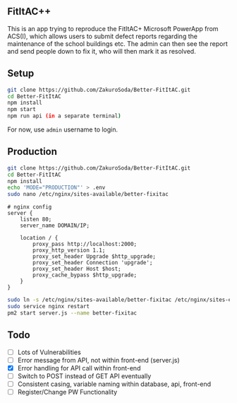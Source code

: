 ## FitItAC++
This is an app trying to reproduce the FitItAC+ Microsoft PowerApp from ACS(I), which allows users to submit defect reports regarding the maintenance of the school buildings etc. The admin can then see the report and send people down to fix it, who will then mark it as resolved.

## Setup

```bash
git clone https://github.com/ZakuroSoda/Better-FitItAC.git
cd Better-FitItAC
npm install
npm start
npm run api (in a separate terminal)
```

For now, use `admin` username to login.

## Production
```bash
git clone https://github.com/ZakuroSoda/Better-FitItAC.git
cd Better-FitItAC
npm install
echo 'MODE="PRODUCTION"' > .env
sudo nano /etc/nginx/sites-available/better-fixitac
```
```nginx
# nginx config
server {
    listen 80;
    server_name DOMAIN/IP;

    location / {
        proxy_pass http://localhost:2000;
        proxy_http_version 1.1;
        proxy_set_header Upgrade $http_upgrade;
        proxy_set_header Connection 'upgrade';
        proxy_set_header Host $host;
        proxy_cache_bypass $http_upgrade;
    }
}
```
```bash
sudo ln -s /etc/nginx/sites-available/better-fixitac /etc/nginx/sites-enabled
sudo service nginx restart
pm2 start server.js --name better-fixitac
```

## Todo
- [ ] Lots of Vulnerabilities
- [ ] Error message from API, not within front-end (server.js)
- [X] Error handling for API call within front-end
- [ ] Switch to POST instead of GET API eventually
- [ ] Consistent casing, variable naming within database, api, front-end
- [ ] Register/Change PW Functionality
